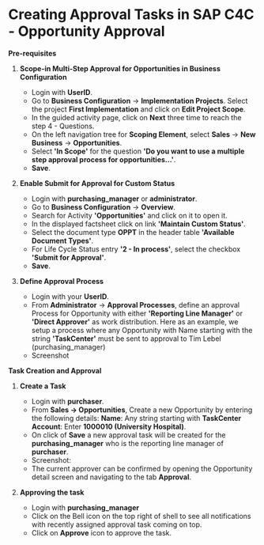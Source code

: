 
# Creating Approval Tasks in SAP C4C - Opportunity Approval

**Pre-requisites**

1. **Scope-in Multi-Step Approval for Opportunities in Business Configuration**

    * Login with **UserID**.
    * Go to **Business Configuration** → **Implementation Projects**. Select the project **First Implementation** and click on **Edit Project Scope**.
    * In the guided activity page, click on **Next** three time to reach the step 4 - Questions.
    * On the left navigation tree for **Scoping Element**, select **Sales** → **New Business** → **Opportunities**.
    * Select **'In Scope'** for the question **'Do you want to use a multiple step approval process for opportunities...'**.
    * **Save**.


2. **Enable Submit for Approval for Custom Status**

    * Login with **purchasing_manager** or **administrator**.
    * Go to **Business Configuration** → **Overview**.
    * Search for  Activity **'Opportunities'** and click on it to open it.
    * In the displayed factsheet click on link **'Maintain Custom Status'**.
    * Select the document type **OPPT** in the header table **'Available Document Types'**.
    * For Life Cycle Status entry **'2 - In process'**, select the checkbox **'Submit for Approval'**.
    * **Save**.


3. **Define Approval Process**

    * Login with your **UserID**.
    * From **Administrator** → **Approval Processes**, define an approval Process for Opportunity with either **'Reporting Line Manager'** or **'Direct Approver'** as work distribution. Here as an example, we setup a process where any Opportunity with Name starting with the string **'TaskCenter'** must be sent to approval to Tim Lebel (purchasing_manager)
    * Screenshot 


**Task Creation and Approval**

1. **Create a Task**

    * Login with **purchaser**.
    * From **Sales → Opportunities**, Create a new Opportunity by entering the following details:
    **Name**: Any string starting with **TaskCenter**
    **Account**: Enter **1000010 (University Hospital)**.
    * On click of **Save** a new approval task will be created for the **purchasing_manager** who is the reporting line manager of **purchaser**. 
    * Screenshot: 
    * The current approver can be confirmed by opening the Opportunity detail screen and navigating to the tab **Approval**.


2. **Approving the task**

    * Login with **purchasing_manager**
    * Click on the Bell icon on the top right of shell to see all notifications with recently assigned approval task coming on top.
    * Click on **Approve** icon to approve the task.

